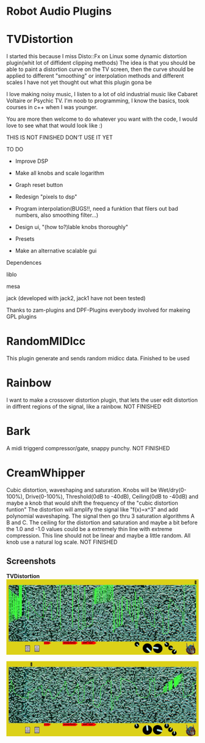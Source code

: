 Robot Audio Plugins
================


TVDistortion
===========
I started this because I miss Disto::Fx on Linux
some dynamic distortion plugin(whit lot of diffident clipping methods)
The idea is that you should be able to paint a distortion curve on the TV screen,
then the curve should be applied to different "smoothing" or interpolation methods and different scales
I have not yet thought out what this plugin gona be

I love making noisy music, I listen to a lot of old industrial music like Cabaret Voltaire or Psychic TV.
I'm noob to programming, I know the basics, took courses in c++ when I was younger.

You are more then welcome to do whatever you want with the code, I would love to see what that would look like :)

THIS IS NOT FINISHED DON'T USE IT YET


TO DO

* Improve DSP

* Make all knobs and scale logarithm

* Graph reset button

* Redesign "pixels to dsp"

* Program interpolation(BUGS!!, need a funktion that filers out bad numbers, also smoothing filter...)

* Design ui, "(how to?)lable knobs thoroughly"

* Presets

* Make an alternative scalable gui

Dependences

liblo 

mesa 

jack (developed with jack2, jack1 have not been tested)

Thanks to zam-plugins and DPF-Plugins everybody involved for makeing GPL plugins

RandomMIDIcc
===========

This plugin generate and sends random midicc data. Finished to be used


Rainbow
===========

I want to make a crossover distortion plugin, that lets the user edit distortion in diffrent regions of the signal, like a rainbow. NOT FINISHED

Bark
===========

A midi triggerd compressor/gate, snappy punchy. NOT FINISHED


CreamWhipper
===========

Cubic distortion, waveshaping and saturation. Knobs will be Wet/dry(0-100%), Drive(0-100%), Threshold(0dB to -40dB), Ceiling(0dB to -40dB) and maybe a knob that would shift the frequency of the "cubic distortion funtion"
The distortion will amplify the signal like "f(x)=x^3" and add polynomial waveshaping. The signal then go thru 3 saturation algorithms A B and C. The ceiling for the
distortion and saturation and maybe a bit before the 1.0 and -1.0 values could be a extremely thin line with extreme compression. This line should not be linear and maybe
a little random. All knob use a natural log scale. NOT FINISHED


Screenshots
-----------
<b>

TVDistortion<br/>
![screenshot](https://raw.githubusercontent.com/martinbangens/TVDistortion/master/plugins/TVDistortion/snapshot1.png "TVDistortion")

![screenshot](https://raw.githubusercontent.com/martinbangens/TVDistortion/master/plugins/TVDistortion/snapshot2.png "TVDistortion")

</b>
